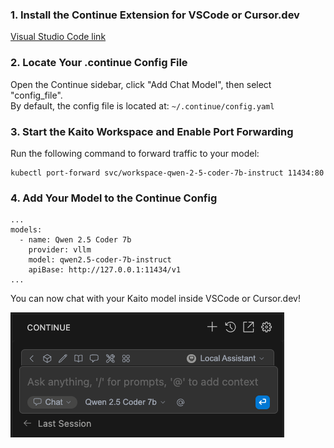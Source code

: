 
### 1. Install the Continue Extension for VSCode or Cursor.dev

[Visual Studio Code link](https://marketplace.visualstudio.com/items/?itemName=Continue.continue)


### 2. Locate Your .continue Config File
Open the Continue sidebar, click "Add Chat Model", then select "config_file". \
By default, the config file is located at: `~/.continue/config.yaml`


### 3. Start the Kaito Workspace and Enable Port Forwarding
Run the following command to forward traffic to your model:
```
kubectl port-forward svc/workspace-qwen-2-5-coder-7b-instruct 11434:80
```

### 4. Add Your Model to the Continue Config

```
...
models:
  - name: Qwen 2.5 Coder 7b
    provider: vllm
    model: qwen2.5-coder-7b-instruct
    apiBase: http://127.0.0.1:11434/v1
...
```

You can now chat with your Kaito model inside VSCode or Cursor.dev!

![continue_dev](continue_dev.png)
